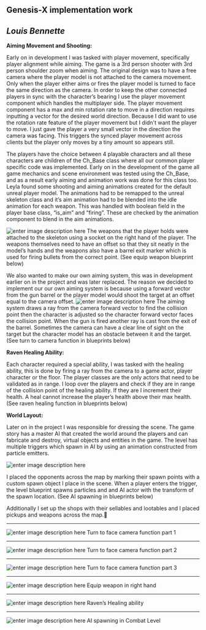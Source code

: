 Genesis-X implementation work
-----------------------------

*Louis Bennette*
 ---
 
**Aiming Movement and Shooting:**

Early on in development I was tasked with player movement, specifically player alignment while aiming. 
The game is a 3rd person shooter with 3rd person shoulder zoom when aiming. 
The original design was to have a free camera where the player model is not attached to the camera movement. Only when the player either aims or fires the player model is turned to face the same direction as the camera. 
In order to keep the other connected players in sync with the character’s bearing I use the player movement component which handles the multiplayer side.
The player movement component has a max and min rotation rate to move in a direction requires inputting a vector for the desired world direction. Because I did want to use the rotation rate feature of the player movement but I didn't want the player to move. I just gave the player a very small vector in the direction the camera was facing. This triggers the synced player movement across clients but the player only moves by a tiny amount so appears still.

The players have the choice between 4 playable characters and all these characters are children of the Ch_Base class where all our common player specific code was implemented.
Early on in the development of the game all game mechanics and scene environment was tested using the Ch_Base, and as a result early aiming and animation work was done for this class too.
Leyla found some shooting and aiming animations created for the default unreal player model. The animations had to be remapped to the unreal skeleton class and it’s aim animation had to be blended into the idle animation for each weapon.  This was handled with boolean field in the player base class, “is_aim” and “firing”. These are checked by the animation component to blend in the aim animations.

![enter image description here](https://raw.githubusercontent.com/Bubbleverus/Gensis_Prototype/master/Louis_Screenshots/Gen_Img.png)
The weapons that the player holds were attached to the skeleton using a socket on the right hand of the player. The weapons themselves need to have an offset so that they sit neatly in the model’s hands and the weapons also have a barrel exit marker which is used for firing bullets from the correct point.
 (See equip weapon blueprint below)

We also wanted to make our own aiming system, this was in development earlier on in the project and was later replaced. The reason we decided to implement our our own aiming system is because using a forward vector from the gun barrel or the player model would shoot the target at an offset equal to the camera offset. 
![enter image description here](https://raw.githubusercontent.com/Bubbleverus/Gensis_Prototype/master/Louis_Screenshots/Gen_Img2.png)
The aiming system draws a ray from the camera forward vector to find the collision point then the character is adjusted so the character forward vector faces the collision point. When the gun is fired another ray is cast from the exit of the barrel. Sometimes the camera can have a clear line of sight on the target but the character model has an obstacle between it and the target.
(See turn to camera function in blueprints below)



**Raven Healing Ability:**

Each character required a special ability, I was tasked with the healing ability, this is done by firing a ray from the camera to a game actor, player character or the floor. 
The player classes are the only actors that need to be validated as in range. 
I loop over the players and check if they are in range of the collision point of the healing ability. If they are I increment their health. A heal cannot increase the player’s health above their max health.
(See raven healing function in blueprints below)



**World Layout:**

Later on in the project I was responsible for dressing the scene. The game story has a master AI that created the world around the players and can fabricate and destroy, virtual objects and entities in the game. The level has multiple triggers which spawn in AI by using an animation constructed from particle emitters. 

![enter image description here](https://raw.githubusercontent.com/Bubbleverus/Gensis_Prototype/master/Louis_Screenshots/Gen_Img3.png)
 

I placed the opponents across the map by marking their spawn points with a custom spawn object I place in the scene. When a player enters the trigger, the level blueprint spawns particles and and AI actor with the transform of the spawn location.
(See AI spawning in blueprints below)

Additionally I set up the shops with their sellables and lootables and I placed pickups and weapons across the map.

---
![enter image description here](https://raw.githubusercontent.com/Bubbleverus/Gensis_Prototype/master/Louis_Screenshots/Gen_BP1p1.png)
Turn to face camera function part 1
 
---
![enter image description here](https://raw.githubusercontent.com/Bubbleverus/Gensis_Prototype/master/Louis_Screenshots/Gen_BP1p2.png)
Turn to face camera function part 2

---
![enter image description here](https://raw.githubusercontent.com/Bubbleverus/Gensis_Prototype/master/Louis_Screenshots/Gen_BP1p3.png)
Turn to face camera function part 3
 
 ---
![enter image description here](https://raw.githubusercontent.com/Bubbleverus/Gensis_Prototype/master/Louis_Screenshots/Gen_BP2.png)
Equip weapon in right hand

---
![enter image description here](https://raw.githubusercontent.com/Bubbleverus/Gensis_Prototype/master/Louis_Screenshots/Gen_BP3.png)
Raven’s Healing ability

---
![enter image description here](https://raw.githubusercontent.com/Bubbleverus/Gensis_Prototype/master/Louis_Screenshots/Gen_BP4.png)
AI spawning in Combat Level
